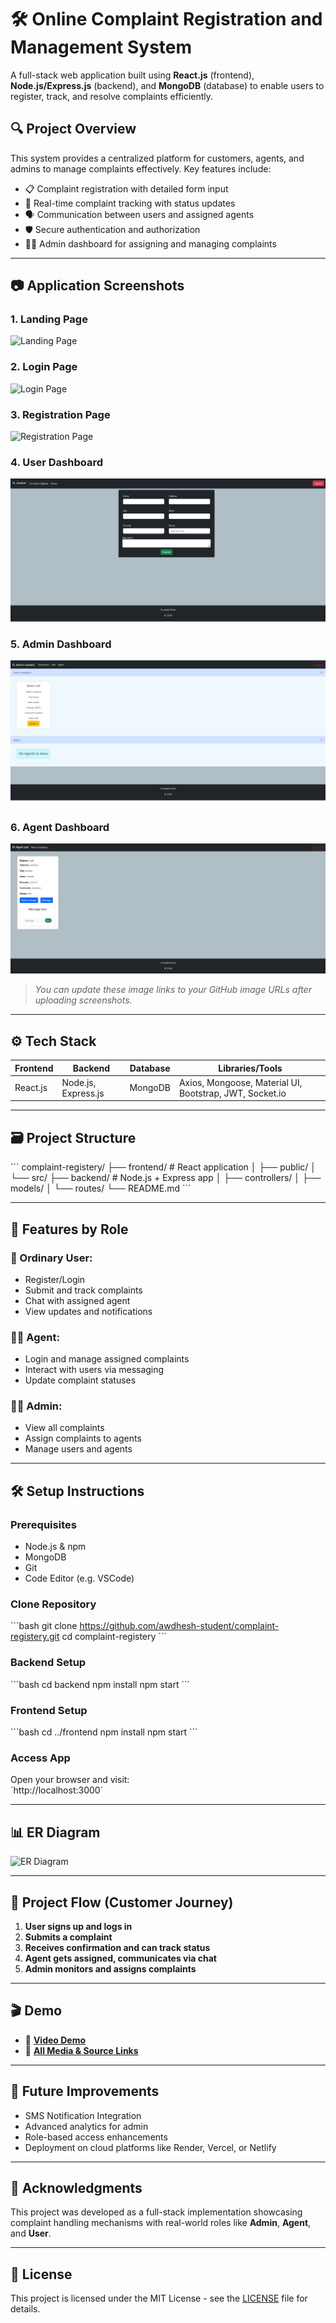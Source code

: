 # 🛠️ Online Complaint Registration and Management System

A full-stack web application built using **React.js** (frontend), **Node.js/Express.js** (backend), and **MongoDB** (database) to enable users to register, track, and resolve complaints efficiently.

## 🔍 Project Overview

This system provides a centralized platform for customers, agents, and admins to manage complaints effectively. Key features include:

- 📋 Complaint registration with detailed form input
- 🔄 Real-time complaint tracking with status updates
- 🗣️ Communication between users and assigned agents
- 🛡️ Secure authentication and authorization
- 👩‍💼 Admin dashboard for assigning and managing complaints

---

## 📷 Application Screenshots

### 1. Landing Page  
![Landing Page](ResolveNow/LandingPage.png)

### 2. Login Page  
![Login Page](ResolveNow/LoginPage.png)

### 3. Registration Page  
![Registration Page](ResolveNow/RegistrationPage.png)

### 4. User Dashboard  
![User Dashboard](ResolveNow/User-Dashboard.png)

### 5. Admin Dashboard  
![Admin Dashboard](ResolveNow/Admin-Dashboard.png)

### 6. Agent Dashboard  
![Agent Dashboard](ResolveNow/Agent-Dashboard.png)

> *You can update these image links to your GitHub image URLs after uploading screenshots.*

---

## ⚙️ Tech Stack

| Frontend     | Backend        | Database | Libraries/Tools         |
|--------------|----------------|----------|--------------------------|
| React.js     | Node.js, Express.js | MongoDB  | Axios, Mongoose, Material UI, Bootstrap, JWT, Socket.io |

---

## 🗃️ Project Structure

\`\`\`
complaint-registery/
├── frontend/          # React application
│   ├── public/
│   └── src/
├── backend/           # Node.js + Express app
│   ├── controllers/
│   ├── models/
│   └── routes/
└── README.md
\`\`\`

---

## 🧩 Features by Role

### 👤 Ordinary User:
- Register/Login
- Submit and track complaints
- Chat with assigned agent
- View updates and notifications

### 🧑‍💼 Agent:
- Login and manage assigned complaints
- Interact with users via messaging
- Update complaint statuses

### 👨‍💼 Admin:
- View all complaints
- Assign complaints to agents
- Manage users and agents

---

## 🛠️ Setup Instructions

### Prerequisites

- Node.js & npm  
- MongoDB  
- Git  
- Code Editor (e.g. VSCode)

### Clone Repository

\`\`\`bash
git clone https://github.com/awdhesh-student/complaint-registery.git
cd complaint-registery
\`\`\`

### Backend Setup

\`\`\`bash
cd backend
npm install
npm start
\`\`\`

### Frontend Setup

\`\`\`bash
cd ../frontend
npm install
npm start
\`\`\`

### Access App

Open your browser and visit:  
\`http://localhost:3000\`

---

## 📊 ER Diagram

![ER Diagram](ResolveNow/ER-Diagram.png)

---

## 🧪 Project Flow (Customer Journey)

1. **User signs up and logs in**
2. **Submits a complaint**
3. **Receives confirmation and can track status**
4. **Agent gets assigned, communicates via chat**
5. **Admin monitors and assigns complaints**

---

## 🎬 Demo

- 🔗 [**Video Demo**](https://drive.google.com/file/d/1YwXaHRBZJL_V7dcEK8SOmtPWZasAxccm/view?usp=drive_link)
- 📁 [**All Media & Source Links**](https://drive.google.com/drive/folders/1uGwb-keRJCab88xNFCD4EoXzZsDChZe3)

---

## 📌 Future Improvements

- SMS Notification Integration  
- Advanced analytics for admin  
- Role-based access enhancements  
- Deployment on cloud platforms like Render, Vercel, or Netlify

---

## 🤝 Acknowledgments

This project was developed as a full-stack implementation showcasing complaint handling mechanisms with real-world roles like **Admin**, **Agent**, and **User**.

---

## 📜 License

This project is licensed under the MIT License - see the [LICENSE](LICENSE) file for details.
